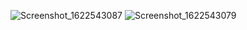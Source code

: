 ![Screenshot_1622543087](https://user-images.githubusercontent.com/84094952/120324754-a3710f00-c2ef-11eb-9fa3-49f8397dc485.png)
![Screenshot_1622543079](https://user-images.githubusercontent.com/84094952/120324757-a4a23c00-c2ef-11eb-8acb-1c7758085bcf.png)
